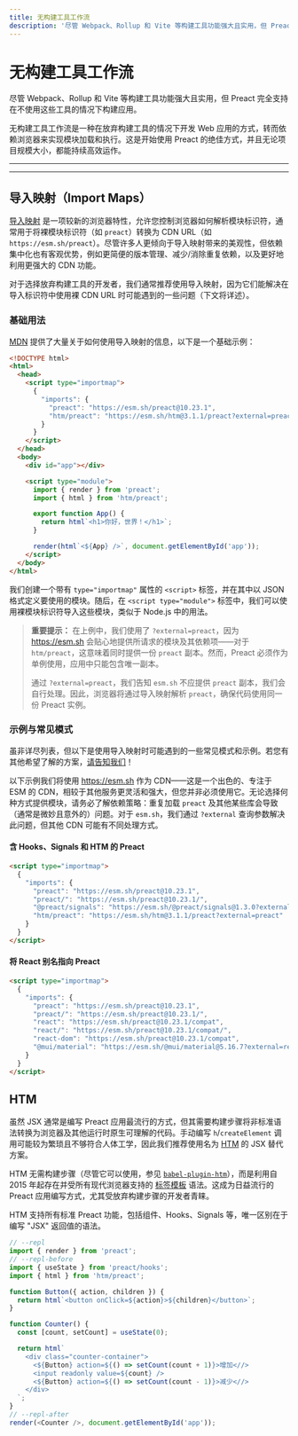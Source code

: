 ```yaml
---
title: 无构建工具工作流
description: '尽管 Webpack、Rollup 和 Vite 等构建工具功能强大且实用，但 Preact 完全支持在不使用这些工具的情况下构建应用。'
---
```


# 无构建工具工作流

尽管 Webpack、Rollup 和 Vite 等构建工具功能强大且实用，但 Preact 完全支持在不使用这些工具的情况下构建应用。

无构建工具工作流是一种在放弃构建工具的情况下开发 Web 应用的方式，转而依赖浏览器来实现模块加载和执行。这是开始使用 Preact 的绝佳方式，并且无论项目规模大小，都能持续高效运作。

---

<toc></toc>

---

## 导入映射（Import Maps）

[导入映射](https://developer.mozilla.org/zh-CN/docs/Web/HTML/Element/script/type/importmap) 是一项较新的浏览器特性，允许您控制浏览器如何解析模块标识符，通常用于将裸模块标识符（如 `preact`）转换为 CDN URL（如 `https://esm.sh/preact`）。尽管许多人更倾向于导入映射带来的美观性，但依赖集中化也有客观优势，例如更简便的版本管理、减少/消除重复依赖，以及更好地利用更强大的 CDN 功能。

对于选择放弃构建工具的开发者，我们通常推荐使用导入映射，因为它们能解决在导入标识符中使用裸 CDN URL 时可能遇到的一些问题（下文将详述）。

### 基础用法

[MDN](https://developer.mozilla.org/zh-CN/docs/Web/HTML/Element/script/type/importmap) 提供了大量关于如何使用导入映射的信息，以下是一个基础示例：

```html
<!DOCTYPE html>
<html>
  <head>
    <script type="importmap">
      {
        "imports": {
          "preact": "https://esm.sh/preact@10.23.1",
          "htm/preact": "https://esm.sh/htm@3.1.1/preact?external=preact"
        }
      }
    </script>
  </head>
  <body>
    <div id="app"></div>

    <script type="module">
      import { render } from 'preact';
      import { html } from 'htm/preact';

      export function App() {
        return html`<h1>你好，世界！</h1>`;
      }

      render(html`<${App} />`, document.getElementById('app'));
    </script>
  </body>
</html>
```

我们创建一个带有 `type="importmap"` 属性的 `<script>` 标签，并在其中以 JSON 格式定义要使用的模块。随后，在 `<script type="module">` 标签中，我们可以使用裸模块标识符导入这些模块，类似于 Node.js 中的用法。

> **重要提示：** 在上例中，我们使用了 `?external=preact`，因为 https://esm.sh 会贴心地提供所请求的模块及其依赖项——对于 `htm/preact`，这意味着同时提供一份 `preact` 副本。然而，Preact 必须作为单例使用，应用中只能包含唯一副本。
>
> 通过 `?external=preact`，我们告知 `esm.sh` 不应提供 `preact` 副本，我们会自行处理。因此，浏览器将通过导入映射解析 `preact`，确保代码使用同一份 Preact 实例。

### 示例与常见模式

虽非详尽列表，但以下是使用导入映射时可能遇到的一些常见模式和示例。若您有其他希望了解的方案，[请告知我们](https://github.com/preactjs/preact-www/issues/new)！

以下示例我们将使用 https://esm.sh 作为 CDN——这是一个出色的、专注于 ESM 的 CDN，相较于其他服务更灵活和强大，但您并非必须使用它。无论选择何种方式提供模块，请务必了解依赖策略：重复加载 `preact` 及其他某些库会导致（通常是微妙且意外的）问题。对于 `esm.sh`，我们通过 `?external` 查询参数解决此问题，但其他 CDN 可能有不同处理方式。

#### 含 Hooks、Signals 和 HTM 的 Preact

```html
<script type="importmap">
  {
    "imports": {
      "preact": "https://esm.sh/preact@10.23.1",
      "preact/": "https://esm.sh/preact@10.23.1/",
      "@preact/signals": "https://esm.sh/@preact/signals@1.3.0?external=preact",
      "htm/preact": "https://esm.sh/htm@3.1.1/preact?external=preact"
    }
  }
</script>
```

#### 将 React 别名指向 Preact

```html
<script type="importmap">
  {
    "imports": {
      "preact": "https://esm.sh/preact@10.23.1",
      "preact/": "https://esm.sh/preact@10.23.1/",
      "react": "https://esm.sh/preact@10.23.1/compat",
      "react/": "https://esm.sh/preact@10.23.1/compat/",
      "react-dom": "https://esm.sh/preact@10.23.1/compat",
      "@mui/material": "https://esm.sh/@mui/material@5.16.7?external=react,react-dom"
    }
  }
</script>
```

## HTM

虽然 JSX 通常是编写 Preact 应用最流行的方式，但其需要构建步骤将非标准语法转换为浏览器及其他运行时原生可理解的代码。手动编写 `h`/`createElement` 调用可能较为繁琐且不够符合人体工学，因此我们推荐使用名为 [HTM](https://github.com/developit/htm) 的 JSX 替代方案。

HTM 无需构建步骤（尽管它可以使用，参见 [`babel-plugin-htm`](https://github.com/developit/htm/tree/master/packages/babel-plugin-htm)），而是利用自 2015 年起存在并受所有现代浏览器支持的 [标签模板](https://developer.mozilla.org/zh-CN/docs/Web/JavaScript/Reference/Template_literals#%E6%A0%87%E7%AD%BE%E6%A8%A1%E6%9D%BF) 语法。这成为日益流行的 Preact 应用编写方式，尤其受放弃构建步骤的开发者青睐。

HTM 支持所有标准 Preact 功能，包括组件、Hooks、Signals 等，唯一区别在于编写 "JSX" 返回值的语法。

```js
// --repl
import { render } from 'preact';
// --repl-before
import { useState } from 'preact/hooks';
import { html } from 'htm/preact';

function Button({ action, children }) {
  return html`<button onClick=${action}>${children}</button>`;
}

function Counter() {
  const [count, setCount] = useState(0);

  return html`
    <div class="counter-container">
      <${Button} action=${() => setCount(count + 1)}>增加<//>
      <input readonly value=${count} />
      <${Button} action=${() => setCount(count - 1)}>减少<//>
    </div>
  `;
}
// --repl-after
render(<Counter />, document.getElementById('app'));
```